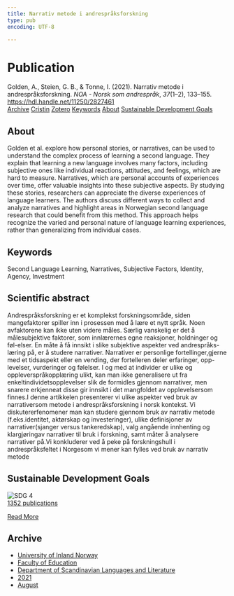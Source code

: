 ```yaml
---
title: Narrativ metode i andrespråksforskning
type: pub
encoding: UTF-8

---
```

<h1>Publication</h1>
<article id="csl-bib-container-TJ7DNVIU" class="csl-bib-container">
  <div class="csl-bib-body"> <div class="csl-entry">Golden, A., Steien, G. B., &#38; Tonne, I. (2021). Narrativ metode i andrespråksforskning. <i>NOA - Norsk som andrespråk</i>, <i>37</i>(1–2), 133–155. <a href="https://hdl.handle.net/11250/2827461">https://hdl.handle.net/11250/2827461</a></div> </div>
  <div class="csl-bib-buttons">
    <a href="#taxonomy-article-TJ7DNVIU" alt="archive" class="csl-bib-button">Archive</a>
    <a href="https://app.cristin.no/results/show.jsf?id=1928854" alt="Cristin" class="csl-bib-button">Cristin</a>
    <a href="http://zotero.org/groups/5881554/items/TJ7DNVIU" alt="Zotero" class="csl-bib-button">Zotero</a>
    <a href="#keywords-article-TJ7DNVIU" alt="keywords" class="csl-bib-button">Keywords</a>
    <a href="#about-article-TJ7DNVIU" alt="about_pub" class="csl-bib-button">About</a>
    <a href="#sdg-article-TJ7DNVIU" alt="sdg" class="csl-bib-button">Sustainable Development Goals</a>
  </div>
  <div id="csl-bib-meta-container-TJ7DNVIU"></div>
</article>
<div id="csl-bib-meta-TJ7DNVIU" class="csl-bib-meta">
  <article id="about-article-TJ7DNVIU" class="about_pub-article">
    <h1>About</h1>
    Golden et al. explore how personal stories, or narratives, can be used to understand the complex process of learning a second language. They explain that learning a new language involves many factors, including subjective ones like individual reactions, attitudes, and feelings, which are hard to measure. Narratives, which are personal accounts of experiences over time, offer valuable insights into these subjective aspects. By studying these stories, researchers can appreciate the diverse experiences of language learners. The authors discuss different ways to collect and analyze narratives and highlight areas in Norwegian second language research that could benefit from this method. This approach helps recognize the varied and personal nature of language learning experiences, rather than generalizing from individual cases.
  </article>
  <article id="keywords-article-TJ7DNVIU" class="keywords-article">
    <h1>Keywords</h1>
    Second Language Learning, Narratives, Subjective Factors, Identity, Agency, Investment
  </article>
  <article id="abstract-article-TJ7DNVIU" class="abstract-article">
    <h1>Scientific abstract</h1>
    Andrespråksforskning er et komplekst forskningsområde, siden mangefaktorer  spiller  inn  i  prosessen  med  å  lære  et  nytt  språk.  Noen  avfaktorene kan ikke uten videre måles. Særlig vanskelig er det å målesubjektive faktorer, som innlærernes egne reaksjoner, holdninger og føl-elser. En måte å få innsikt i slike subjektive aspekter ved andrespråks-læring på, er å studere narrativer. Narrativer er personlige fortellinger,gjerne med et tidsaspekt eller en vending, der fortelleren deler erfaringer, opp-levelser, vurderinger og følelser. I og med at individer er ulike og oppleverspråkopplæring ulikt, kan man ikke generalisere ut fra enkeltindividetsopplevelser slik de formidles gjennom narrativer, men snarere erkjenneat disse gir innsikt i det mangfoldet av opplevelsersom finnes.I denne artikkelen presenterer vi ulike aspekter ved bruk av narrativersom  metode  i  andrespråksforskning  i  norsk  kontekst.  Vi  diskutererfenomener man kan studere gjennom bruk av narrativ metode (f.eks.identitet, aktørskap og investeringer), ulike definisjoner av narrativer(sjanger versus tankeredskap), valg angående innhenting og klargjøringav narrativer til bruk i forskning, samt måter å analysere narrativer på.Vi konkluderer ved å peke på forskningshull i andrespråksfeltet i Norgesom vi mener kan fylles ved bruk av narrativ metode
  </article>
  <article id="sdg-article-TJ7DNVIU" class="sdg-article">
    <h1>Sustainable Development Goals</h1>
    <div class="sdg-container"><div id="sdg4" class="sdg">
        <img src="{{< params subfolder >}}images/sdg/sdg04_en.png" class="image" alt="SDG 4">
        <div class="sdg-overlay">
          <a href="{{< params subfolder >}}en/archive/?sdg=4#archive" class="sdg-publication-count"><span>1352</span> publications</a>
          <p><a href="https://sdgs.un.org/goals/goal4" class="sdg-read-more">Read More</a></p>
        </div>
      </div></div>
  </article>
  <article id="taxonomy-article-TJ7DNVIU" class="taxonomy-article">
    <h1>Archive</h1>
    <ul>
      <li><a href="{{< params subfolder >}}en/archive/?key=3DCRN523">University of Inland Norway</a></li>
      <li><a href="{{< params subfolder >}}en/archive/?key=WYNZA47F">Faculty of Education</a></li>
      <li><a href="{{< params subfolder >}}en/archive/?key=T9U6ILTU">Department of Scandinavian Languages and Literature</a></li>
      <li><a href="{{< params subfolder >}}en/archive/?key=IAPSBJWP">2021</a></li>
      <li><a href="{{< params subfolder >}}en/archive/?key=R92NFA53">August</a></li>
    </ul>
  </article>
</div>
